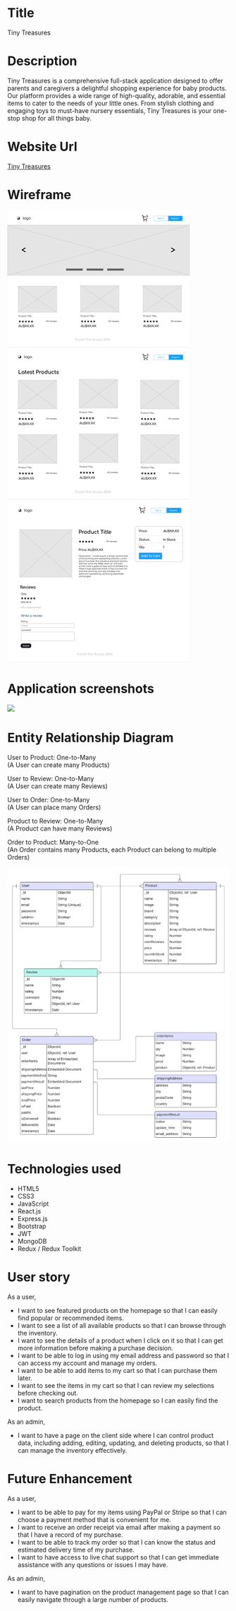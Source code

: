 # Title

Tiny Treasures

# Description

Tiny Treasures is a comprehensive full-stack application designed to offer parents and caregivers a delightful shopping experience for baby products. Our platform provides a wide range of high-quality, adorable, and essential items to cater to the needs of your little ones. From stylish clothing and engaging toys to must-have nursery essentials, Tiny Treasures is your one-stop shop for all things baby.

# Website Url

[Tiny Treasures](https://tiny-treasures-zala.onrender.com/)

# Wireframe

![](public/images/wireframe.png)

# Application screenshots

![](public/images/appscreenshots.png)

# Entity Relationship Diagram

User to Product: One-to-Many<br/>
(A User can create many Products)

User to Review: One-to-Many<br/>
(A User can create many Reviews)

User to Order: One-to-Many<br/>
(A User can place many Orders)

Product to Review: One-to-Many<br/>
(A Product can have many Reviews)

Order to Product: Many-to-One<br/>
(An Order contains many Products, each Product can belong to multiple Orders)

![](public/images/update-erd.png)

# Technologies used

- HTML5
- CSS3
- JavaScript
- React.js
- Express.js
- Bootstrap
- JWT
- MongoDB
- Redux / Redux Toolkit

# User story

As a user,

- I want to see featured products on the homepage so that I can easily find popular or recommended items.
- I want to see a list of all available products so that I can browse through the inventory.
- I want to see the details of a product when I click on it so that I can get more information before making a purchase decision.
- I want to be able to log in using my email address and password so that I can access my account and manage my orders.
- I want to be able to add items to my cart so that I can purchase them later.
- I want to see the items in my cart so that I can review my selections before checking out.
- I want to search products from the homepage so I can easily find the product.

As an admin,

- I want to have a page on the client side where I can control product data, including adding, editing, updating, and deleting products, so that I can manage the inventory effectively.

# Future Enhancement

As a user,

- I want to be able to pay for my items using PayPal or Stripe so that I can choose a payment method that is convenient for me.
- I want to receive an order receipt via email after making a payment so that I have a record of my purchase.
- I want to be able to track my order so that I can know the status and estimated delivery time of my purchase.
- I want to have access to live chat support so that I can get immediate assistance with any questions or issues I may have.

As an admin,

- I want to have pagination on the product management page so that I can easily navigate through a large number of products.
